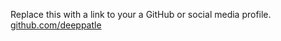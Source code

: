 Replace this with a link to your a GitHub or social media profile.
[github.com/deeppatle](https://github.com/deeppatle)
